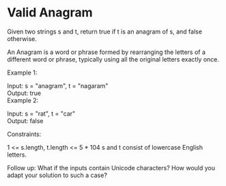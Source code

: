 # Valid Anagram

Given two strings s and t, return true if t is an anagram of s, and false otherwise.

An Anagram is a word or phrase formed by rearranging the letters of a different word or phrase, typically using all the original letters exactly once. 

Example 1:

Input: s = "anagram", t = "nagaram"  
Output: true  
Example 2:  

Input: s = "rat", t = "car"  
Output: false
 

Constraints:  

1 <= s.length, t.length <= 5 * 104
s and t consist of lowercase English letters.
 

Follow up: What if the inputs contain Unicode characters? How would you adapt your solution to such a case?